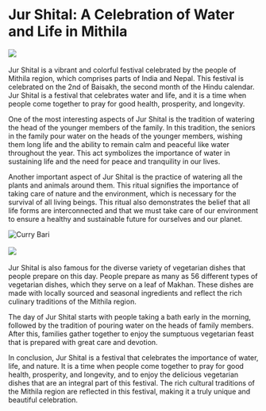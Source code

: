 # Jur Shital: A Celebration of Water and Life in Mithila


![](https://gumlet.assettype.com/Prabhatkhabar%2F2020-04%2F917ce85a-a4b5-4021-a36a-a94efc247dc2%2F0d0196af_5be3_4ba8_b1ec_231ebc9cddda.jpg?w=900&dpr=1.0)
<br><br>
Jur Shital is a vibrant and colorful festival celebrated by the people of Mithila region, which comprises parts of India and Nepal. This festival is celebrated on the 2nd of Baisakh, the second month of the Hindu calendar. Jur Shital is a festival that celebrates water and life, and it is a time when people come together to pray for good health, prosperity, and longevity.

One of the most interesting aspects of Jur Shital is the tradition of watering the head of the younger members of the family. In this tradition, the seniors in the family pour water on the heads of the younger members, wishing them long life and the ability to remain calm and peaceful like water throughout the year. This act symbolizes the importance of water in sustaining life and the need for peace and tranquility in our lives.

Another important aspect of Jur Shital is the practice of watering all the plants and animals around them. This ritual signifies the importance of taking care of nature and the environment, which is necessary for the survival of all living beings. This ritual also demonstrates the belief that all life forms are interconnected and that we must take care of our environment to ensure a healthy and sustainable future for ourselves and our planet.

![Curry Bari](https://upload.wikimedia.org/wikipedia/commons/f/fc/Maithili_New_Year_or_Jur_Sital%2C_Jhori_bari_-_20200414.jpg)
<br><br>
![](https://upload.wikimedia.org/wikipedia/commons/thumb/9/94/Maithili_New_Year_or_Jur_Sital%2C_taruwa_thali_-_20200414.jpg/1024px-Maithili_New_Year_or_Jur_Sital%2C_taruwa_thali_-_20200414.jpg)
<br><br>
Jur Shital is also famous for the diverse variety of vegetarian dishes that people prepare on this day. People prepare as many as 56 different types of vegetarian dishes, which they serve on a leaf of Makhan. These dishes are made with locally sourced and seasonal ingredients and reflect the rich culinary traditions of the Mithila region.

The day of Jur Shital starts with people taking a bath early in the morning, followed by the tradition of pouring water on the heads of family members. After this, families gather together to enjoy the sumptuous vegetarian feast that is prepared with great care and devotion.

In conclusion, Jur Shital is a festival that celebrates the importance of water, life, and nature. It is a time when people come together to pray for good health, prosperity, and longevity, and to enjoy the delicious vegetarian dishes that are an integral part of this festival. The rich cultural traditions of the Mithila region are reflected in this festival, making it a truly unique and beautiful celebration.

